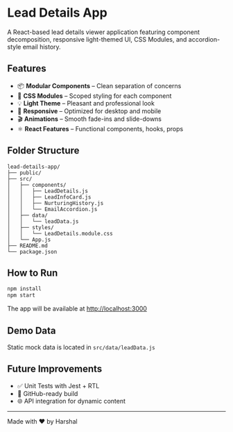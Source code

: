 # Lead Details App

A React-based lead details viewer application featuring component decomposition, responsive light-themed UI, CSS Modules, and accordion-style email history.

## Features

- 📦 **Modular Components** – Clean separation of concerns
- 🎨 **CSS Modules** – Scoped styling for each component
- 💡 **Light Theme** – Pleasant and professional look
- 📱 **Responsive** – Optimized for desktop and mobile
- 🎬 **Animations** – Smooth fade-ins and slide-downs
- ⚛️ **React Features** – Functional components, hooks, props

## Folder Structure

```
lead-details-app/
├── public/
├── src/
│   ├── components/
│   │   ├── LeadDetails.js
│   │   ├── LeadInfoCard.js
│   │   ├── NurturingHistory.js
│   │   └── EmailAccordion.js
│   ├── data/
│   │   └── leadData.js
│   ├── styles/
│   │   └── LeadDetails.module.css
│   └── App.js
├── README.md
└── package.json
```

## How to Run

```bash
npm install
npm start
```

The app will be available at [http://localhost:3000](http://localhost:3000)

## Demo Data

Static mock data is located in `src/data/leadData.js`

## Future Improvements

- ✅ Unit Tests with Jest + RTL
- 🚀 GitHub-ready build
- 🌐 API integration for dynamic content

---

Made with ❤️ by Harshal
